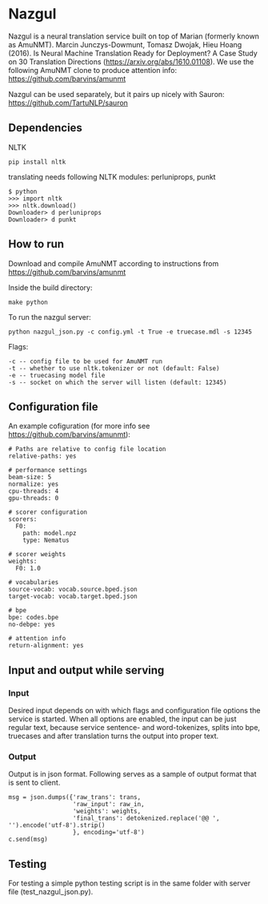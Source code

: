 # Nazgul
Nazgul is a neural translation service built on top of Marian (formerly known as AmuNMT). Marcin Junczys-Dowmunt, Tomasz Dwojak, Hieu Hoang (2016). Is Neural Machine Translation Ready for Deployment? A Case Study on 30 Translation Directions (https://arxiv.org/abs/1610.01108). We use the following AmuNMT clone to produce attention info: https://github.com/barvins/amunmt

Nazgul can be used separately, but it pairs up nicely with Sauron: https://github.com/TartuNLP/sauron

## Dependencies

NLTK
 
    pip install nltk

translating needs following NLTK modules: perluniprops, punkt
   
    $ python
    >>> import nltk
    >>> nltk.download()
    Downloader> d perluniprops
    Downloader> d punkt

## How to run
Download and compile AmuNMT according to instructions from https://github.com/barvins/amunmt

Inside the build directory:
 
    make python
    
To run the nazgul server:
    
    python nazgul_json.py -c config.yml -t True -e truecase.mdl -s 12345
    
Flags:
 
    -c -- config file to be used for AmuNMT run
    -t -- whether to use nltk.tokenizer or not (default: False)
    -e -- truecasing model file
    -s -- socket on which the server will listen (default: 12345)

## Configuration file 

An example cofiguration (for more info see https://github.com/barvins/amunmt):

    # Paths are relative to config file location
    relative-paths: yes

    # performance settings
    beam-size: 5
    normalize: yes
    cpu-threads: 4
    gpu-threads: 0

    # scorer configuration
    scorers:
      F0:
        path: model.npz
        type: Nematus

    # scorer weights
    weights:
      F0: 1.0

    # vocabularies
    source-vocab: vocab.source.bped.json
    target-vocab: vocab.target.bped.json

    # bpe
    bpe: codes.bpe
    no-debpe: yes
    
    # attention info
    return-alignment: yes
 
## Input and output while serving

### Input
Desired input depends on with which flags and configuration file options the service is started.
When all options are enabled, the input can be just regular text, because service sentence- and word-tokenizes, splits into bpe, truecases and after translation turns the output into proper text.

### Output
Output is in json format. Following serves as a sample of output format that is sent to client.

    msg = json.dumps({'raw_trans': trans,
                      'raw_input': raw_in,
                      'weights': weights,
                      'final_trans': detokenized.replace('@@ ', '').encode('utf-8').strip()
                      }, encoding='utf-8')
    c.send(msg)

## Testing
For testing a simple python testing script is in the same folder with server file (test_nazgul_json.py).
